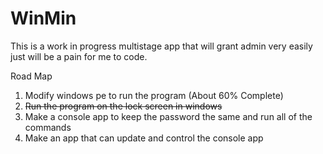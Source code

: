 # WinMin

This is a work in progress multistage app that will grant admin very easily just will be a pain for me to code.

Road Map
1. Modify windows pe to run the program (About 60% Complete)
2. ~~Run the program on the lock screen in windows~~
3. Make a console app to keep the password the same and run all of the commands
4. Make an app that can update and control the console app
